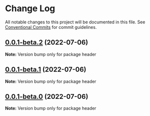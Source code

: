 # Change Log

All notable changes to this project will be documented in this file.
See [Conventional Commits](https://conventionalcommits.org) for commit guidelines.

## [0.0.1-beta.2](https://github.com/matthewgallo/releases-test/compare/v0.0.1-beta.1...v0.0.1-beta.2) (2022-07-06)

**Note:** Version bump only for package header





## [0.0.1-beta.1](https://github.com/matthewgallo/releases-test/compare/v0.0.1-beta.0...v0.0.1-beta.1) (2022-07-06)

**Note:** Version bump only for package header





## [0.0.1-beta.0](https://github.com/matthewgallo/releases-test/compare/v0.1.2...v0.0.1-beta.0) (2022-07-06)

**Note:** Version bump only for package header
